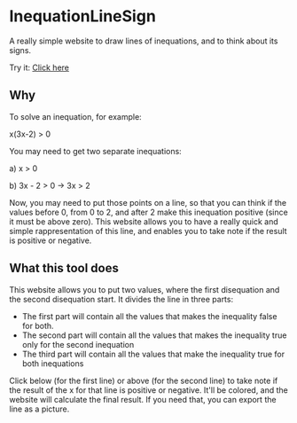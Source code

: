 # InequationLineSign
A really simple website to draw lines of inequations, and to think about its signs.

Try it: [Click here](https://dinoosauro.github.io/InequationLineSign/)
## Why
To solve an inequation, for example:    

x(3x-2) > 0

You may need to get two separate inequations:

a) x > 0

b) 3x - 2 > 0     ->     3x > 2

Now, you may need to put those points on a line, so that you can think if the values before 0, from 0 to 2, and after 2 make this inequation positive (since it must be above zero). This website allows you to have a really quick and simple rappresentation of this line, and enables you to take note if the result is positive or negative.
## What this tool does
This website allows you to put two values, where the first disequation and the second disequation start. It divides the line in three parts: 
- The first part will contain all the values that makes the inequality false for both.
- The second part will contain all the values that makes the inequality true only for the second inequation
- The third part will contain all the values that make the inequality true for both inequations

Click below (for the first line) or above (for the second line) to take note if the result of the x for that line is positive or negative. It'll be colored, and the website will calculate the final result. If you need that, you can export the line as a picture.
